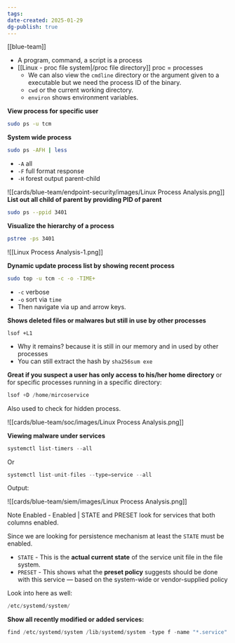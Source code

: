 ```yaml
---
tags: 
date-created: 2025-01-29
dg-publish: true
---
```

[[blue-team]]

- A program, command, a script is a process
- [[Linux -  proc file system|/proc file directory]] proc = processes
	- We can also view the `cmdline` directory or the argument given to a executable but we need the process ID of the binary.
	- `cwd` or the current working directory.
	- `environ` shows environment variables.

**View process for specific user**
```bash
sudo ps -u tcm
```

**System wide process**

```bash
sudo ps -AFH | less
```

- `-A` all
- `-F` full format response
- `-H` forest output parent-child

![[cards/blue-team/endpoint-security/images/Linux Process Analysis.png]]
**List out all child of parent by providing PID of parent**

```bash
sudo ps --ppid 3401
```

**Visualize the hierarchy of a process**

```bash
pstree -ps 3401
```

![[Linux Process Analysis-1.png]]

**Dynamic update process list by showing recent process**

```bash
sudo top -u tcm -c -o -TIME+
```

- `-c` verbose
- `-o` sort via `time`
- Then navigate via up and arrow keys.

**Shows deleted files or malwares but still in use by other processes**
```
lsof +L1
```

- Why it remains? because it is still in our memory and in used by other processes
- You can still extract the hash by `sha256sum exe`

**Great if you suspect a user has only access to his/her home directory** or for specific processes running in a specific directory:

```C
lsof +D /home/mircoservice
```

Also used to check for hidden process.

![[cards/blue-team/soc/images/Linux Process Analysis.png]]

**Viewing malware under services**

```C
systemctl list-timers --all
```

Or

```C
systemctl list-unit-files --type=service --all  
```

Output:

![[cards/blue-team/siem/images/Linux Process Analysis.png]]

Note Enabled - Enabled | STATE and PRESET look for services that both columns enabled.

Since we are looking for persistence mechanism at least the `STATE` must be enabled.

- `STATE` - This is the **actual current state** of the service unit file in the file system.
- `PRESET` - This shows what the **preset policy** suggests should be done with this service — based on the system-wide or vendor-supplied policy

Look into here as well: 

```C
/etc/systemd/system/
```

**Show all recently modified or added services:** 

```C
find /etc/systemd/system /lib/systemd/system -type f -name "*.service" -exec stat --format '%y %n' {} \; | sort
```

